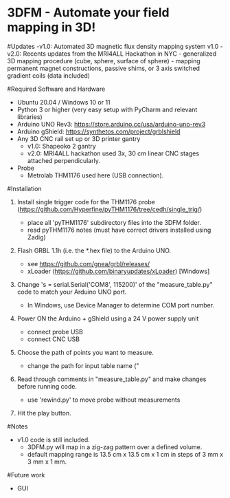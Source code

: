 # 3DFM - Automate your field mapping in 3D!
#Updates
-v1.0: Automated 3D magnetic flux density mapping system v1.0
-v2.0: Recents updates from the MRI4ALL Hackathon in NYC
	- generalized 3D mapping procedure (cube, sphere, surface of sphere)
	- mapping permanent magnet constructions, passive shims, or 3 axis switched gradient coils (data included)

#Required Software and Hardware
- Ubuntu 20.04 / Windows 10 or 11
- Python 3 or higher (very easy setup with PyCharm and relevant libraries)
- Arduino UNO Rev3: https://store.arduino.cc/usa/arduino-uno-rev3
- Arduino gShield: https://synthetos.com/project/grblshield
- Any 3D CNC rail set up or 3D printer gantry
	- v1.0: Shapeoko 2 gantry
	- v2.0: MRI4ALL hackathon used 3x, 30 cm linear CNC stages attached perpendicularly.
- Probe 
	- Metrolab THM1176 used here (USB connection).

#Installation
1. Install single trigger code for the THM1176 probe (https://github.com/Hyperfine/pyTHM1176/tree/cedh/single_trig/)
	- place all 'pyTHM1176' subdirectory files into the 3DFM folder.
	- read pyTHM1176 notes (must have correct drivers installed using Zadig)
	
2. Flash GRBL 1.1h (i.e. the *.hex file) to the Arduino UNO.
	- see https://github.com/gnea/grbl/releases/
	- xLoader (https://github.com/binaryupdates/xLoader) [Windows]
	
3. Change 's = serial.Serial('COM8', 115200)' of the "measure_table.py" code to match your Arduino UNO port.
	- In Windows, use Device Manager to determine COM port number.

4. Power ON the Arduino + gShield using a 24 V power supply unit
	- connect probe USB
	- connect CNC USB

5. Choose the path of points you want to measure. 
	- change the path for input table name ("

6. Read through comments in "measure_table.py" and make changes before running code.
	- use 'rewind.py' to move probe without measurements

7. Hit the play button.

#Notes
- v1.0 code is still included. 
	- 3DFM.py will map in a zig-zag pattern over a defined volume.
	- default mapping range is 13.5 cm x 13.5 cm x 1 cm in steps of 3 mm x 3 mm x 1 mm.

#Future work
- GUI
